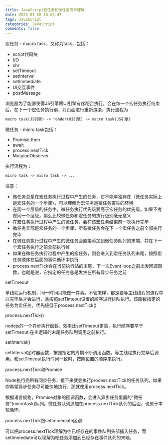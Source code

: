 ```yaml
---
title: JavaScript宏任务和微任务简单理解
date: 2023-01-28 13:02:47
tags: JavaScript
categories: JavaScript
comments: false
---
```


宏任务 - macro task，又称为task，包括：

- script代码块
- I/O
- xhr
- setTimeout
- setInterval
- setImmediate
- UI交互事件
- postMessage

浏览器为了能够使得JS引擎跟UI引擎有序配合执行，会在每一个宏任务执行结束后，在下一个宏任务执行前，对页面进行重新渲染，执行流程为

```markdown
macro task(JS引擎) -> render(UI引擎) -> macro task(JS引擎)
```

微任务 - micro task包括：

- Promise.then
- await
- process.nextTick
- MutaionObserver

执行流程为：

```markdown
micro task -> micro task -> ...
```

注意：

- 微任务总是在宏任务执行过程中产生的任务，它不能单独存在（微任务实际上是宏任务的一个步骤），可以理解为宏任务是微任务寄生的环境
- 在同一个层级的任务中，微任务执行优先级要高于宏任务的优先级，如果不考虑同一个层级，那么比较微任务和宏任务的执行级别毫无意义
- 在宏任务执行过程中产生的微任务，会在该宏任务结束前一次执行完毕
- 微任务实际是宏任务的一个步骤，所有微任务会在下一个宏任务之前全部执行完毕
- 在微任务执行过程中产生的微任务会直接添加到微任务队列的末端，并在下一个宏任务执行之前全部执行掉
- 如果在微任务执行过程中产生的宏任务，则会进入到宏任务队列末尾，按照宏任务顺序在后面的事件循环中执行
- process.nextTick会在当前执行站的末尾，下一次Event loop之前出发回调函数，也就是说，它指定的任务总是发生在所有异步任务之前

setTimeout

单线程运行机制，同一时间只能做一件事。不管怎样，都是要等主线线程的流程中兴完毕后才会进行，且按照setTimeout设置的顺序进行排队执行。该函数指定的任务为宏任务，优先级低于process.nextTick()

process.nextTick()

nodejs的一个异步执行函数，效率比setTimeout更高，执行顺序要早于setTimeout,在主逻辑的末尾任务队列调用之前执行。

setInterval()

setInterval定时器函数，按照指定的周期不断调用函数。等主线程执行完毕后调用。和setTimeout执行时间一致时，按照设置的顺序来执行。

process.nextTick和Promise

Node执行完所有同步任务，接下来就会执行process.nextTick的任务队列。如果你希望异步任务尽可能快地执行，那就使用process.nextTick。

根据语言规格，Promise对象的回调函数，会进入异步任务里面的“微任务”(microtask)队列。微任务队列追加在process.nextTick队列的后面，也属于本轮循环。

process.nextTick跟setImmediate区别

可以把process.nextTick理解为往已经存在的事件队列头部插入任务，而setImmediate可以理解为吧任务添加到已经存在事件队列的末端。
